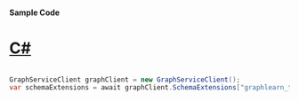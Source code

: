 #### Sample Code
# [C#](#tab/Csharp)

```C#

GraphServiceClient graphClient = new GraphServiceClient();
var schemaExtensions = await graphClient.SchemaExtensions["graphlearn_test"].Request().GetAsync();

```